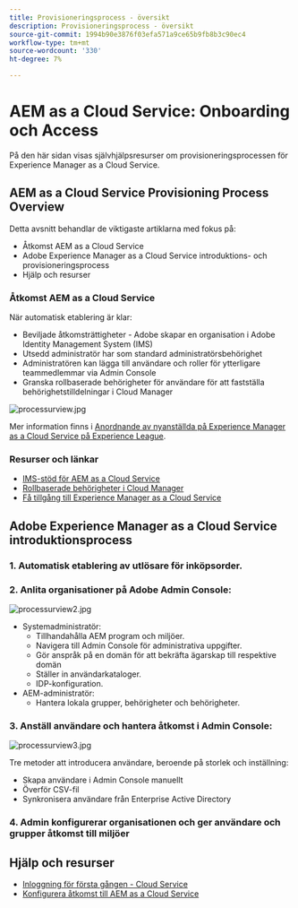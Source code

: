 ```yaml
---
title: Provisioneringsprocess - översikt
description: Provisioneringsprocess - översikt
source-git-commit: 1994b90e3876f03efa571a9ce65b9fb8b3c90ec4
workflow-type: tm+mt
source-wordcount: '330'
ht-degree: 7%

---
```



# AEM as a Cloud Service: Onboarding och Access

På den här sidan visas självhjälpsresurser om provisioneringsprocessen för Experience Manager as a Cloud Service.

## AEM as a Cloud Service Provisioning Process Overview

Detta avsnitt behandlar de viktigaste artiklarna med fokus på:

* Åtkomst AEM as a Cloud Service
* Adobe Experience Manager as a Cloud Service introduktions- och provisioneringsprocess
* Hjälp och resurser


### Åtkomst AEM as a Cloud Service

När automatisk etablering är klar:

* Beviljade åtkomsträttigheter - Adobe skapar en organisation i Adobe Identity Management System (IMS)
* Utsedd administratör har som standard administratörsbehörighet
* Administratören kan lägga till användare och roller för ytterligare teammedlemmar via Admin Console
* Granska rollbaserade behörigheter för användare för att fastställa behörighetstilldelningar i Cloud Manager

![processurview.jpg](assets/processOverview.jpg)


Mer information finns i [Anordnande av nyanställda på Experience Manager as a Cloud Service på Experience League](https://experienceleague.adobe.com/docs/experience-manager-cloud-service/onboarding/home.html?lang=en).

### Resurser och länkar

* [IMS-stöd för AEM as a Cloud Service](https://experienceleague.adobe.com/docs/experience-manager-cloud-service/security/ims-support.html?lang=en)
* [Rollbaserade behörigheter i Cloud Manager](https://experienceleague.adobe.com/docs/experience-manager-cloud-service/onboarding/what-is-required/role-based-permissions.html?lang=en#what-is-required)
* [Få tillgång till Experience Manager as a Cloud Service](https://experienceleague.adobe.com/docs/experience-manager-cloud-service/onboarding/getting-access/navigation.html?lang=en#getting-access)


## Adobe Experience Manager as a Cloud Service introduktionsprocess

### 1. Automatisk etablering av utlösare för inköpsorder.

### 2. Anlita organisationer på Adobe Admin Console:

![processurview2.jpg](assets/processOverview2.jpg)

* Systemadministratör:
   * Tillhandahålla AEM program och miljöer.
   * Navigera till Admin Console för administrativa uppgifter.
   * Gör anspråk på en domän för att bekräfta ägarskap till respektive domän
   * Ställer in användarkataloger.
   * IDP-konfiguration.
* AEM-administratör:
   * Hantera lokala grupper, behörigheter och behörigheter.

### 3. Anställ användare och hantera åtkomst i Admin Console:

![processurview3.jpg](assets/processOverview3.jpg)

Tre metoder att introducera användare, beroende på storlek och inställning:
* Skapa användare i Admin Console manuellt
* Överför CSV-fil
* Synkronisera användare från Enterprise Active Directory

### 4. Admin konfigurerar organisationen och ger användare och grupper åtkomst till miljöer

## Hjälp och resurser

* [Inloggning för första gången - Cloud Service](/help/journey-onboarding/sysadmin/learning-path-aem-users.md)
* [Konfigurera åtkomst till AEM as a Cloud Service](https://experienceleague.adobe.com/docs/experience-manager-learn/cloud-service/accessing/overview.html?lang=en#accessing)
